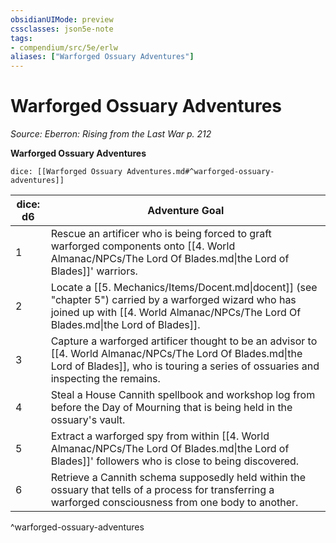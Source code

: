 ```yaml
---
obsidianUIMode: preview
cssclasses: json5e-note
tags:
- compendium/src/5e/erlw
aliases: ["Warforged Ossuary Adventures"]
---
```

# Warforged Ossuary Adventures
*Source: Eberron: Rising from the Last War p. 212* 

**Warforged Ossuary Adventures**

`dice: [[Warforged Ossuary Adventures.md#^warforged-ossuary-adventures]]`

| dice: d6 | Adventure Goal |
|----------|----------------|
| 1 | Rescue an artificer who is being forced to graft warforged components onto [[4. World Almanac/NPCs/The Lord Of Blades.md\|the Lord of Blades]]' warriors. |
| 2 | Locate a [[5. Mechanics/Items/Docent.md\|docent]] (see "chapter 5") carried by a warforged wizard who has joined up with [[4. World Almanac/NPCs/The Lord Of Blades.md\|the Lord of Blades]]. |
| 3 | Capture a warforged artificer thought to be an advisor to [[4. World Almanac/NPCs/The Lord Of Blades.md\|the Lord of Blades]], who is touring a series of ossuaries and inspecting the remains. |
| 4 | Steal a House Cannith spellbook and workshop log from before the Day of Mourning that is being held in the ossuary's vault. |
| 5 | Extract a warforged spy from within [[4. World Almanac/NPCs/The Lord Of Blades.md\|the Lord of Blades]]' followers who is close to being discovered. |
| 6 | Retrieve a Cannith schema supposedly held within the ossuary that tells of a process for transferring a warforged consciousness from one body to another. |
^warforged-ossuary-adventures